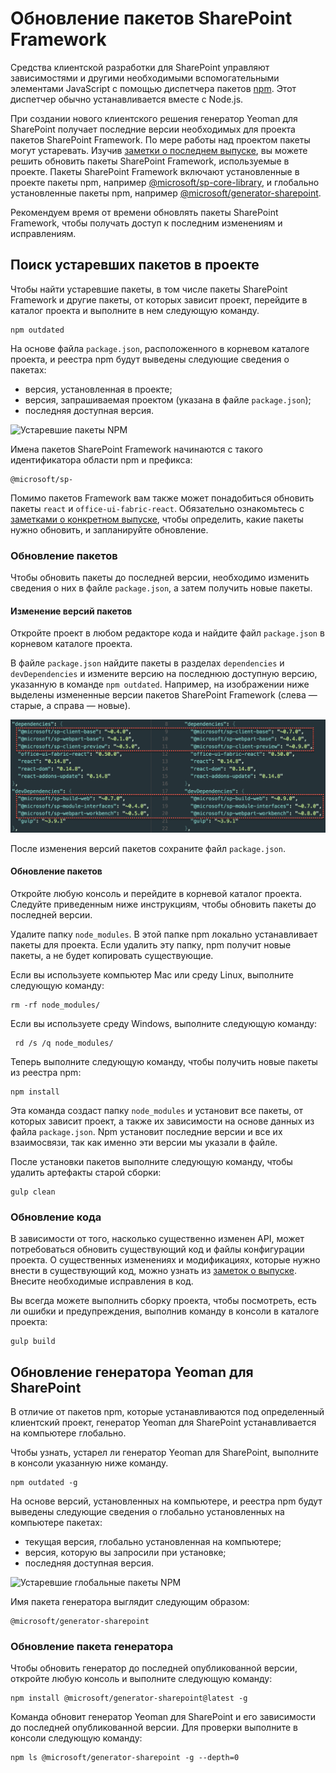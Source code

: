 # <a name="update-sharepoint-framework-packages"></a>Обновление пакетов SharePoint Framework 

Средства клиентской разработки для SharePoint управляют зависимостями и другими необходимыми вспомогательными элементами JavaScript с помощью диспетчера пакетов [npm](https://www.npmjs.com/). Этот диспетчер обычно устанавливается вместе с Node.js.

При создании нового клиентского решения генератор Yeoman для SharePoint получает последние версии необходимых для проекта пакетов SharePoint Framework. По мере работы над проектом пакеты могут устаревать. Изучив [заметки о последнем выпуске](https://aka.ms/spfx-release-notes), вы можете решить обновить пакеты SharePoint Framework, используемые в проекте. Пакеты SharePoint Framework включают установленные в проекте пакеты npm, например [@microsoft/sp-core-library](https://www.npmjs.com/package/@microsoft/sp-core-library), и глобально установленные пакеты npm, например [@microsoft/generator-sharepoint](https://www.npmjs.com/package/@microsoft/generator-sharepoint). 

Рекомендуем время от времени обновлять пакеты SharePoint Framework, чтобы получать доступ к последним изменениям и исправлениям. 

## <a name="find-outdated-packages-in-your-project"></a>Поиск устаревших пакетов в проекте
Чтобы найти устаревшие пакеты, в том числе пакеты SharePoint Framework и другие пакеты, от которых зависит проект, перейдите в каталог проекта и выполните в нем следующую команду. 

```
npm outdated
```

На основе файла `package.json`, расположенного в корневом каталоге проекта, и реестра npm будут выведены следующие сведения о пакетах:

* версия, установленная в проекте;
* версия, запрашиваемая проектом (указана в файле `package.json`);
* последняя доступная версия.

![Устаревшие пакеты NPM](../../images/npm-outdated-packages-list.png)

Имена пакетов SharePoint Framework начинаются с такого идентификатора области npm и префикса:

```
@microsoft/sp-
```
Помимо пакетов Framework вам также может понадобиться обновить пакеты `react` и `office-ui-fabric-react`. Обязательно ознакомьтесь с [заметками о конкретном выпуске](https://aka.ms/spfx-release-notes), чтобы определить, какие пакеты нужно обновить, и запланируйте обновление.

### <a name="update-packages"></a>Обновление пакетов
Чтобы обновить пакеты до последней версии, необходимо изменить сведения о них в файле `package.json`, а затем получить новые пакеты.

#### <a name="update-package-versions"></a>Изменение версий пакетов
Откройте проект в любом редакторе кода и найдите файл `package.json` в корневом каталоге проекта.

В файле `package.json` найдите пакеты в разделах `dependencies` и `devDependencies` и измените версию на последнюю доступную версию, указанную в команде `npm outdated`. Например, на изображении ниже выделены измененные версии пакетов SharePoint Framework (слева — старые, а справа — новые).

![Изменение версий пакетов в файле package.json](../../images/npm-update-packagejson-versions.png)

После изменения версий пакетов сохраните файл `package.json`.

#### <a name="update-packages"></a>Обновление пакетов
Откройте любую консоль и перейдите в корневой каталог проекта. Следуйте приведенным ниже инструкциям, чтобы обновить пакеты до последней версии.

Удалите папку `node_modules`. В этой папке npm локально устанавливает пакеты для проекта. Если удалить эту папку, npm получит новые пакеты, а не будет копировать существующие.

Если вы используете компьютер Mac или среду Linux, выполните следующую команду:

```
rm -rf node_modules/
```

Если вы используете среду Windows, выполните следующую команду:

```
 rd /s /q node_modules/
```

Теперь выполните следующую команду, чтобы получить новые пакеты из реестра npm:

```
npm install
```

Эта команда создаст папку `node_modules` и установит все пакеты, от которых зависит проект, а также их зависимости на основе данных из файла `package.json`. Npm установит последние версии и все их взаимосвязи, так как именно эти версии мы указали в файле. 

После установки пакетов выполните следующую команду, чтобы удалить артефакты старой сборки:

```
gulp clean
```

### <a name="update-your-code"></a>Обновление кода
В зависимости от того, насколько существенно изменен API, может потребоваться обновить существующий код и файлы конфигурации проекта. О существенных изменениях и модификациях, которые нужно внести в существующий код, можно узнать из [заметок о выпуске](https://aka.ms/spfx-release-notes). Внесите необходимые исправления в код.

Вы всегда можете выполнить сборку проекта, чтобы посмотреть, есть ли ошибки и предупреждения, выполнив команду в консоли в каталоге проекта:

```
gulp build
```

## <a name="update-yeoman-generator-for-sharepoint"></a>Обновление генератора Yeoman для SharePoint
В отличие от пакетов npm, которые устанавливаются под определенный клиентский проект, генератор Yeoman для SharePoint устанавливается на компьютере глобально.

Чтобы узнать, устарел ли генератор Yeoman для SharePoint, выполните в консоли указанную ниже команду. 

```
npm outdated -g
```

На основе версий, установленных на компьютере, и реестра npm будут выведены следующие сведения о глобально установленных на компьютере пакетах:

* текущая версия, глобально установленная на компьютере;
* версия, которую вы запросили при установке;
* последняя доступная версия.

![Устаревшие глобальные пакеты NPM](../../images/npm-outdated-global-packages-list.png)

Имя пакета генератора выглядит следующим образом:

```
@microsoft/generator-sharepoint
```

### <a name="update-generator-package"></a>Обновление пакета генератора
Чтобы обновить генератор до последней опубликованной версии, откройте любую консоль и выполните следующую команду:

```
npm install @microsoft/generator-sharepoint@latest -g
```

Команда обновит генератор Yeoman для SharePoint и его зависимости до последней опубликованной версии. Для проверки выполните в консоли следующую команду:

```
npm ls @microsoft/generator-sharepoint -g --depth=0
```






 